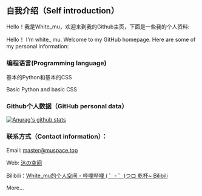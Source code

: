 ## 自我介绍（Self introduction）

Hello！我是White_mu，欢迎来到我的Github主页，下面是一些我的个人资料:

Hello！ I'm white_ mu. Welcome to my GitHub homepage. Here are some of my personal information:

### 编程语言(Programming language)

基本的Python和基本的CSS

Basic Python and basic CSS

### Github个人数据（GitHub personal data）

[![Anurag's github stats](https://github-readme-stats.vercel.app/api?username=WhitemuTeam&show_icons=true&theme=tokyonight)](https://github.com/anuraghazra/github-readme-stats)

### 联系方式（Contact information）：

Email: master@muspace.top

Web: [沐の空间](https://muspace.top/)

Bilibili：[White_mu的个人空间 - 哔哩哔哩 ( ゜- ゜)つロ 乾杯~ Bilibili](https://space.bilibili.com/97020216)

More...
